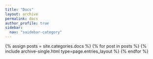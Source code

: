 ```yaml
---
title: "Docs"
layout: archive
permalink: docs
author_profile: true
sidebar:
  nav: "saidebar-category"
---
```


{% assign posts = site.categories.docs %}
{% for post in posts %} {% include archive-single.html type=page.entries_layout %} {% endfor %}